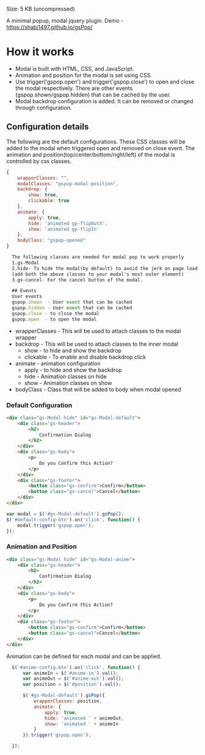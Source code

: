Size: 5 KB (uncompressed)

A minimal popup, modal jquery plugin. Demo - https://shabi1497.github.io/gsPop/
# How it works

*   Modal is built with HTML, CSS, and JavaScript.
*   Animation and position for the modal is set using CSS.
*   Use trigger('gspop.open') and trigger('gspop.close') to open and close the modal respectively. There are other events (gspop.shown/gspop.hidden) that can be cached by the user.
*   Modal backdrop configuration is added. It can be removed or changed through configuration.

## Configuration details

The following are the default configurations. These CSS classes will be added to the modal when triggered open and removed on close event. The animation and position(top/center/bottom/right/left) of the modal is controlled by css classes.

``` js
{
    wrapperClasses: "",
    modalClasses: "gspop-modal-position",
    backdrop: {
        show: true,
        clickable: true
    },
    animate: {
        apply: true,
        hide: 'animated gp-flipOutX',
        show: 'animated gp-flipIn'
    },
    bodyClass: "gspop-opened"
}
```

``` html
  The following classes are needed for modal pop to work properly
  1.gs-Modal
  2.hide- To hide the modal(by default) to avoid the jerk on page load.
  (add both the above classes to your modal's most outer element)
  3.gs-cancel- For the cancel button of the modal.
```
```js
  ## Events
  User events
  gspop.shown  - User event that can be cached
  gspop.hidden - User event that can be cached
  gspop.close - to close the modal
  gspop.open  - to open the modal
```
* wrapperClasses - This will be used to attach classes to the modal wrapper
* backdrop    - This will be used to attach classes to the inner modal
  + show      - to hide and show the backdrop
  + clickable - To enable and disable backdrop click
* animate     - animation configuration
  + apply     - to hide and show the backdrop
  + hide      - Animation classes on hide
  + show      - Animation classes on show
* bodyClass   - Class that will be added to body when modal opened

### Default Configuration

``` html
<div class="gs-Modal hide" id="gs-Modal-default">
    <div class="gs-header">
        <h2>
            Confirmation Dialog
        </h2>
    </div>
    <div class="gs-body">
        <p>
            Do you Confirm this Action?
        </p>
    </div>
    <div class="gs-footer">
        <button class="gs-confirm">Confirm</button>
        <button class="gs-cancel">Cancel</button>
    </div>
</div>
```
```js
var modal = $('#gs-Modal-default').gsPop();
$('#default-config-btn').on('click', function() {
    modal.trigger('gspop.open');
});
```

### Animation and Position

``` html
<div class="gs-Modal hide" id="gs-Modal-anime">
    <div class="gs-header">
        <h2>
            Confirmation Dialog
        </h2>
    </div>
    <div class="gs-body">
        <p>
            Do you Confirm this Action?
        </p>
    </div>
    <div class="gs-footer">
        <button class="gs-confirm">Confirm</button>
        <button class="gs-cancel">Cancel</button>
    </div>
</div>
```

Animation can be defined for each modal and can be applied.

``` js
  $('#anime-config-btn').on('click', function() {
      var animeIn = $('#anime-in').val();
      var animeOut = $('#anime-out').val();
      var position = $('#position').val();

      $('#gs-Modal-default').gsPop({
          wrapperClasses: position,
          animate: {
              apply: true,
              hide: 'animated ' + animeOut,
              show: 'animated ' + animeIn
          }
      }).trigger('gspop.open');

  });
```

